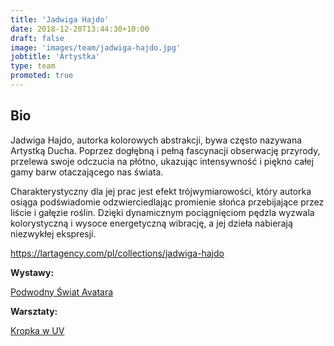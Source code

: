 ```yaml
---
title: 'Jadwiga Hajdo'
date: 2018-12-20T13:44:30+10:00
draft: false
image: 'images/team/jadwiga-hajdo.jpg'
jobtitle: 'Artystka'
type: team
promoted: true
---
```


## Bio

Jadwiga Hajdo, autorka kolorowych abstrakcji, bywa często nazywana Artystką Ducha. Poprzez dogłębną i pełną fascynacji obserwację przyrody, przelewa swoje odczucia na płótno, ukazując intensywność i piękno całej gamy barw otaczającego nas świata.

Charakterystyczny dla jej prac jest efekt trójwymiarowości, który autorka osiąga podświadomie odzwierciedlając promienie słońca przebijające przez liście i gałęzie roślin. Dzięki dynamicznym pociągnięciom pędzla wyzwala kolorystyczną i wysoce energetyczną wibrację, a jej dzieła nabierają niezwykłej ekspresji.

<https://lartagency.com/pl/collections/jadwiga-hajdo>

**Wystawy:**

[Podwodny Świat Avatara](/wystawy/podwodny-swiat-avatara)

**Warsztaty:**

[Kropka w UV](/warsztaty/kropka-uv)
